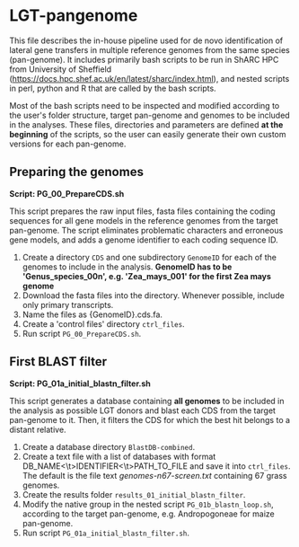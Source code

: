 # LGT-pangenome

This file describes the in-house pipeline used for de novo identification of lateral gene transfers in multiple reference genomes from the same species (pan-genome). It includes primarily bash scripts to be run in ShARC HPC from University of Sheffield (https://docs.hpc.shef.ac.uk/en/latest/sharc/index.html), and nested scripts in perl, python and R that are called by the bash scripts.

Most of the bash scripts need to be inspected and modified according to the user's folder structure, target pan-genome and genomes to be included in the analyses. These files, directories and parameters are defined **at the beginning** of the scripts, so the user can easily generate their own custom versions for each pan-genome.

## Preparing the genomes

**Script: PG_00_PrepareCDS.sh**

This script prepares the raw input files, fasta files containing the coding sequences for all gene models in the reference genomes from the target pan-genome. The script eliminates problematic characters and erroneous gene models, and adds a genome identifier to each coding sequence ID.

1. Create a directory `CDS` and one subdirectory `GenomeID` for each of the genomes to include in the analysis. **GenomeID has to be 'Genus_species_00n', e.g. 'Zea_mays_001' for the first Zea mays genome**
2. Download the fasta files into the directory. Whenever possible, include only primary transcripts.
3. Name the files as {GenomeID}.cds.fa.
4. Create a 'control files' directory `ctrl_files`.
5. Run script `PG_00_PrepareCDS.sh`.

## First BLAST filter

**Script: PG_01a_initial_blastn_filter.sh**

This script generates a database containing **all genomes** to be included in the analysis as possible LGT donors and blast each CDS from the target pan-genome to it. Then, it filters the CDS for which the best hit belongs to a distant relative.

1. Create a database directory `BlastDB-combined`.
2. Create a text file with a list of databases with format DB_NAME<\t>IDENTIFIER<\t>PATH_TO_FILE and save it into `ctrl_files`. The default is the file text *genomes-n67-screen.txt* containing 67 grass genomes.
3. Create the results folder `results_01_initial_blastn_filter`.
4. Modify the native group in the nested script `PG_01b_blastn_loop.sh`, according to the target pan-genome, e.g. Andropogoneae for maize pan-genome.
5. Run script `PG_01a_initial_blastn_filter.sh`.
